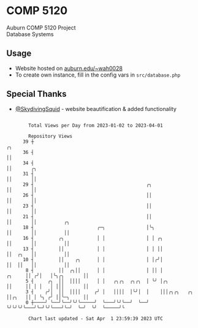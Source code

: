 # COMP 5120
Auburn COMP 5120 Project  
Database Systems

## Usage
- Website hosted on [auburn.edu/~wah0028](https://webhome.auburn.edu/~wah0028/)
- To create own instance, fill in the config vars in `src/database.php`

## Special Thanks
- [@SkydivingSquid](https://github.com/SkydivingSquid) - website beautification & added functionality

```

        Total Views per Day from 2023-01-02 to 2023-04-01

        Repository Views
      39 ┼                                                                  ╭╮
      36 ┤                                                                  ││
      34 ┤                                                                  ││       ╭╮
      31 ┤                                                                  ││       ││
      29 ┤                                         ╭╮                       ││       ││
      26 ┤                                         ││                       ││       ││
      23 ┤                                         ││                       ││       ││
      21 ┤                                         ││                       ││       ││          ╭╮
      18 ┤                       ╭─╮               │╰╮                      ││       ││          ││
      16 ┤         ╭╮            │ │               │ │ ╭╮                   ││       ││          ││
      13 ┤         ││            │ │               │ │ ││                   ││  ╭╮   ││          ││
      10 ┤         ││    ╭╮      │ │               │ │╭╯│                   ││  ││   ││          ││
       8 ┤         ││  ╭╮││      │ │               │ ││ │            ╭╮     ││ ╭╯│   │╰╮╭╮       ││
       5 ┤     ╭╮  ││  ││││      │ │   ╭╮╭╮  ╭╮╭╮  │ ╰╯ │╭╮          ││     ││ │ │   │ │││       ││
       3 ┤    ╭╯│  ││  ││││     ╭╯ │   ││││  │╰╯│  │    │││╭╮╭╮   ╭╮ ││╭╮   ││ │ ╰╮ ╭╯ ││╰─╮     ││
       0 ┼────╯ ╰──╯╰──╯╰╯╰─────╯  ╰───╯╰╯╰──╯  ╰──╯    ╰╯╰╯╰╯╰───╯╰─╯╰╯╰───╯╰─╯  ╰─╯  ╰╯  ╰─────╯╰

        Chart last updated - Sat Apr  1 23:59:39 2023 UTC
        
```
